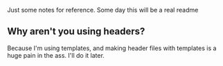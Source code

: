 Just some notes for reference. Some day this will be a real readme

## Why aren't you using headers?
Because I'm using templates, and making header files with templates is a huge pain in the ass. I'll do it later.
